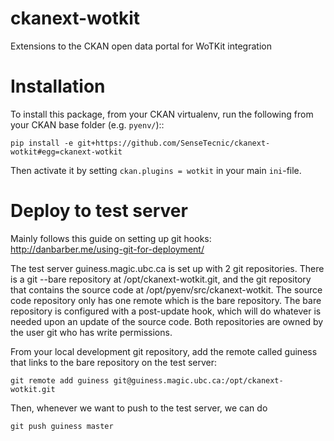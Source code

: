 ckanext-wotkit
==============

Extensions to the CKAN open data portal for WoTKit integration 


Installation
============

To install this package, from your CKAN virtualenv, run the following from your CKAN base folder (e.g. ``pyenv/``)::

``pip install -e git+https://github.com/SenseTecnic/ckanext-wotkit#egg=ckanext-wotkit``

Then activate it by setting ``ckan.plugins = wotkit`` in your main ``ini``-file.


Deploy to test server
============

Mainly follows this guide on setting up git hooks: http://danbarber.me/using-git-for-deployment/

The test server guiness.magic.ubc.ca is set up with 2 git repositories. There is a git --bare repository at /opt/ckanext-wotkit.git, and the git repository that contains the source code at /opt/pyenv/src/ckanext-wotkit. The source code repository only has one remote which is the bare repository. The bare repository is configured with a post-update hook, which will do whatever is needed upon an update of the source code. Both repositories are owned by the user git who has write permissions.

From your local development git repository, add the remote called guiness that links to the bare repository on the test server:

``git remote add guiness git@guiness.magic.ubc.ca:/opt/ckanext-wotkit.git``

Then, whenever we want to push to the test server, we can do 

``git push guiness master`` 
